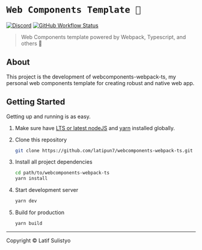 # `Web Components Template 🎨`

[![Discord](https://img.shields.io/discord/758271814153011201?label=Developers%20Indonesia&logo=discord&style=flat-square)](https://discord.gg/njSj2Nq "Chat and discuss at Developers Indonesia")
[![GitHub Workflow Status](https://img.shields.io/github/workflow/status/latipun7/webcomponents-webpack-ts/Test,%20Build,%20and%20Deploy%20%E2%9A%99%E2%9A%9B%E2%9C%A8%F0%9F%9A%80?label=CI%2FCD&logo=github%20actions&style=flat-square)](https://github.com/Ruppyio/emperor-ruppy/actions "GitHub Actions")

> Web Components template powered by Webpack, Typescript, and others 💪

## About

This project is the development of webcomponents-webpack-ts, my personal web components template for creating robust and native web app.

## Getting Started

Getting up and running is as easy.

1. Make sure have [LTS or latest nodeJS](https://nodejs.org/) and [yarn](https://www.npmjs.com/package/yarn) installed globally.
2. Clone this repository

   ```bash
   git clone https://github.com/latipun7/webcomponents-webpack-ts.git
   ```

3. Install all project dependencies

   ```bash
   cd path/to/webcomponents-webpack-ts
   yarn install
   ```

4. Start development server

   ```bash
   yarn dev
   ```

5. Build for production

   ```bash
   yarn build
   ```

---

Copyright © Latif Sulistyo
